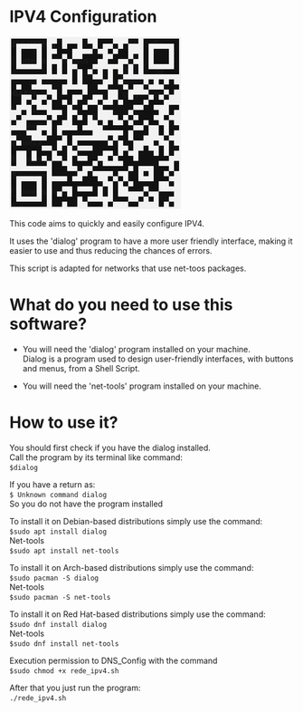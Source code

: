 # IPV4 Configuration
![all text](https://github.com/dioxfile/Network-Scripts/raw/master/IPV4_Config/rede_ipv4.png)

This code aims to quickly and easily configure IPV4.

It uses the 'dialog' program to have a more user friendly interface, making it easier to use and thus reducing the chances of errors.

This script is adapted for networks that use net-toos packages.

# What do you need to use this software?
- You will need the 'dialog' program installed on your machine.<br/>
Dialog is a program used to design user-friendly interfaces, with buttons and menus, from a Shell Script.<br/>

- You will need the 'net-tools' program installed on your machine.<br/>

# How to use it?
You should first check if you have the dialog installed.<br/>
Call the program by its terminal like command:<br/>
`$dialog`<br/>

If you have a return as:<br/>
`$ Unknown command dialog`<br/>
So you do not have the program installed<br/>

To install it on Debian-based distributions simply use the command:<br/>
`$sudo apt install dialog`<br/>
Net-tools<br/>
`$sudo apt install net-tools`<br/>

To install it on Arch-based distributions simply use the command:<br/>
`$sudo pacman -S dialog`<br/>
Net-tools<br/>
`$sudo pacman -S net-tools`<br/>

To install it on Red Hat-based distributions simply use the command:<br/>
`$sudo dnf install dialog`<br/>
Net-tools<br/>
`$sudo dnf install net-tools`<br/>


Execution permission to DNS_Config with the command<br/>
`$sudo chmod +x rede_ipv4.sh`<br/>

After that you just run the program:<br/>
`./rede_ipv4.sh`


